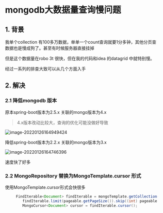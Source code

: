 # mongodb大数据量查询慢问题

## 1. 背景

我单个collection 有100多万数据，单单一个count查询就要1分多钟，其他分页查数据也是慢成狗了。甚至有时候服务器直接挂掉

但是这个数据量在robo 3t 很快，但在我的代码和idea 的datagrid 中就特别慢。

经过一系列的排查大致可以从几个方面入手

## 2. 解决

### 2.1 降低mongodb 版本

原本spring-boot版本为2.5.x 关联的mongo版本为4.x

>4.x版本改动比较大，查询的优化可能没做好导致

![image-20220126164949424](https://abelsun-1256449468.cos.ap-beijing.myqcloud.com/image/image-20220126164949424.png)

降低spring-boot版本为2.2.x 关联的mongo版本为3.x

![image-20220126164746396](https://abelsun-1256449468.cos.ap-beijing.myqcloud.com/image/image-20220126164746396.png)

速度快了好多

### 2.2 MongoRepository 替换为MongoTemplate.cursor 形式

使用MongoTemplate.cursor形式会快很多

```java
     FindIterable<Document> findIterable = mongoTemplate.getCollection("test").find();
        findIterable.limit(pageable.getPageSize()).skip((int) pageable.getOffset());
        MongoCursor<Document> cursor = findIterable.cursor();
```

